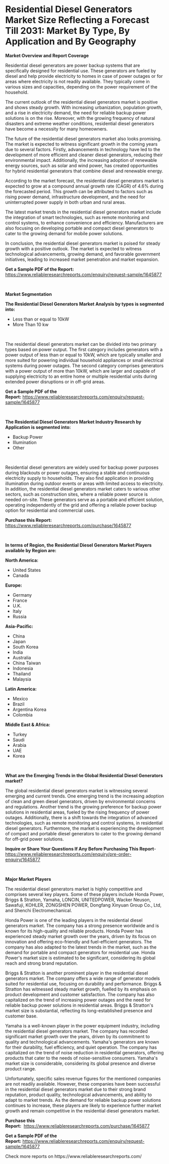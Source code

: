 <p><h1>Residential Diesel Generators Market Size Reflecting a Forecast Till 2031: Market By Type, By Application and By Geography</h1></p><p><strong>Market Overview and Report Coverage</strong></p>
<p><p>Residential diesel generators are power backup systems that are specifically designed for residential use. These generators are fueled by diesel and help provide electricity to homes in case of power outages or for areas where electricity is not readily available. They typically come in various sizes and capacities, depending on the power requirement of the household.</p><p>The current outlook of the residential diesel generators market is positive and shows steady growth. With increasing urbanization, population growth, and a rise in electricity demand, the need for reliable backup power solutions is on the rise. Moreover, with the growing frequency of natural disasters and extreme weather conditions, residential diesel generators have become a necessity for many homeowners.</p><p>The future of the residential diesel generators market also looks promising. The market is expected to witness significant growth in the coming years due to several factors. Firstly, advancements in technology have led to the development of more efficient and cleaner diesel generators, reducing their environmental impact. Additionally, the increasing adoption of renewable energy sources, such as solar and wind power, has created opportunities for hybrid residential generators that combine diesel and renewable energy.</p><p>According to the market forecast, the residential diesel generators market is expected to grow at a compound annual growth rate (CAGR) of 4.6% during the forecasted period. This growth can be attributed to factors such as rising power demand, infrastructure development, and the need for uninterrupted power supply in both urban and rural areas.</p><p>The latest market trends in the residential diesel generators market include the integration of smart technologies, such as remote monitoring and control systems, to enhance convenience and efficiency. Manufacturers are also focusing on developing portable and compact diesel generators to cater to the growing demand for mobile power solutions.</p><p>In conclusion, the residential diesel generators market is poised for steady growth with a positive outlook. The market is expected to witness technological advancements, growing demand, and favorable government initiatives, leading to increased market penetration and market expansion.</p></p>
<p><strong>Get a Sample PDF of the Report:</strong> <a href="https://www.reliableresearchreports.com/enquiry/request-sample/1645877">https://www.reliableresearchreports.com/enquiry/request-sample/1645877</a></p>
<p>&nbsp;</p>
<p><strong>Market Segmentation</strong></p>
<p><strong>The Residential Diesel Generators Market Analysis by types is segmented into:</strong></p>
<p><ul><li>Less than or equal to 10kW</li><li>More Than 10 kw</li></ul></p>
<p>&nbsp;</p>
<p><p>The residential diesel generators market can be divided into two primary types based on power output. The first category includes generators with a power output of less than or equal to 10kW, which are typically smaller and more suited for powering individual household appliances or small electrical systems during power outages. The second category comprises generators with a power output of more than 10kW, which are larger and capable of supplying electricity to an entire home or multiple residential units during extended power disruptions or in off-grid areas.</p></p>
<p><strong>Get a Sample PDF of the Report:</strong>&nbsp;<a href="https://www.reliableresearchreports.com/enquiry/request-sample/1645877">https://www.reliableresearchreports.com/enquiry/request-sample/1645877</a></p>
<p>&nbsp;</p>
<p><strong>The Residential Diesel Generators Market Industry Research by Application is segmented into:</strong></p>
<p><ul><li>Backup Power</li><li>Illumination</li><li>Other</li></ul></p>
<p>&nbsp;</p>
<p><p>Residential diesel generators are widely used for backup power purposes during blackouts or power outages, ensuring a stable and continuous electricity supply to households. They also find application in providing illumination during outdoor events or areas with limited access to electricity. In addition, the residential diesel generators market caters to various other sectors, such as construction sites, where a reliable power source is needed on-site. These generators serve as a portable and efficient solution, operating independently of the grid and offering a reliable power backup option for residential and commercial uses.</p></p>
<p><strong>Purchase this Report:</strong>&nbsp; <a href="https://www.reliableresearchreports.com/purchase/1645877">https://www.reliableresearchreports.com/purchase/1645877</a></p>
<p>&nbsp;</p>
<p><strong>In terms of Region, the Residential Diesel Generators Market Players available by Region are:</strong></p>
<p>
    <p> <strong> North America: </strong>
        <ul>
            <li>United States</li>
            <li>Canada</li>
        </ul>
        </p> 
    <p> <strong> Europe: </strong>
        <ul>
            <li>Germany</li>
            <li>France</li>
            <li>U.K.</li>
            <li>Italy</li>
            <li>Russia</li>
        </ul>
        </p> 
    <p> <strong> Asia-Pacific: </strong>
        <ul>
            <li>China</li>
            <li>Japan</li>
            <li>South Korea</li>
            <li>India</li>
            <li>Australia</li>
            <li>China Taiwan</li>
            <li>Indonesia</li>
            <li>Thailand</li>
            <li>Malaysia</li>
        </ul>
        </p> 
    <p> <strong> Latin America: </strong>
        <ul>
            <li>Mexico</li>
            <li>Brazil</li>
            <li>Argentina Korea</li>
            <li>Colombia</li>
        </ul>
        </p> 
    <p> <strong> Middle East & Africa: </strong>
        <ul>
            <li>Turkey</li>
            <li>Saudi</li>
            <li>Arabia</li>
            <li>UAE</li>
            <li>Korea</li>
        </ul>
    </p>
    </p>
<p>&nbsp;</p>
<p><strong>What are the Emerging Trends in the Global Residential Diesel Generators market?</strong></p>
<p><p>The global residential diesel generators market is witnessing several emerging and current trends. One emerging trend is the increasing adoption of clean and green diesel generators, driven by environmental concerns and regulations. Another trend is the growing preference for backup power solutions in residential areas, fueled by the rising frequency of power outages. Additionally, there is a shift towards the integration of advanced technologies, such as remote monitoring and control systems, in residential diesel generators. Furthermore, the market is experiencing the development of compact and portable diesel generators to cater to the growing demand for off-grid power solutions.</p></p>
<p><strong>Inquire or Share Your Questions If Any Before Purchasing This Report</strong>- <a href="https://www.reliableresearchreports.com/enquiry/pre-order-enquiry/1645877">https://www.reliableresearchreports.com/enquiry/pre-order-enquiry/1645877</a></p>
<p>&nbsp;</p>
<p><strong>Major Market Players</strong></p>
<p><p>The residential diesel generators market is highly competitive and comprises several key players. Some of these players include Honda Power, Briggs & Stratton, Yamaha, LONCIN, UNITEDPOWER, Wacker Neuson, Sawafuji, KOHLER, ZONGSHEN POWER, Dongfang Xinyuan Group Co., Ltd, and Shenchi Electromechanical.</p><p>Honda Power is one of the leading players in the residential diesel generators market. The company has a strong presence worldwide and is known for its high-quality and reliable products. Honda Power has experienced steady market growth over the years, driven by its focus on innovation and offering eco-friendly and fuel-efficient generators. The company has also adapted to the latest trends in the market, such as the demand for portable and compact generators for residential use. Honda Power's market size is estimated to be significant, considering its global reach and strong brand reputation.</p><p>Briggs & Stratton is another prominent player in the residential diesel generators market. The company offers a wide range of generator models suited for residential use, focusing on durability and performance. Briggs & Stratton has witnessed steady market growth, fuelled by its emphasis on product development and customer satisfaction. The company has also capitalized on the trend of increasing power outages and the need for reliable backup power solutions in residential areas. Briggs & Stratton's market size is substantial, reflecting its long-established presence and customer base.</p><p>Yamaha is a well-known player in the power equipment industry, including the residential diesel generators market. The company has recorded significant market growth over the years, driven by its commitment to quality and technological advancements. Yamaha's generators are known for their durability, fuel efficiency, and quiet operation. The company has capitalized on the trend of noise reduction in residential generators, offering products that cater to the needs of noise-sensitive consumers. Yamaha's market size is considerable, considering its global presence and diverse product range.</p><p>Unfortunately, specific sales revenue figures for the mentioned companies are not readily available. However, these companies have been successful in the residential diesel generators market due to their strong brand reputation, product quality, technological advancements, and ability to adapt to market trends. As the demand for reliable backup power solutions continues to increase, these players are likely to experience further market growth and remain competitive in the residential diesel generators market.</p></p>
<p><strong>Purchase this Report:</strong>&nbsp;&nbsp;<a href="https://www.reliableresearchreports.com/purchase/1645877">https://www.reliableresearchreports.com/purchase/1645877</a></p>
<p></p>
<p><strong>Get a Sample PDF of the Report:</strong>&nbsp;<a href="https://www.reliableresearchreports.com/enquiry/request-sample/1645877">https://www.reliableresearchreports.com/enquiry/request-sample/1645877</a></p>
<p>Check more reports on https://www.reliableresearchreports.com/</p>
